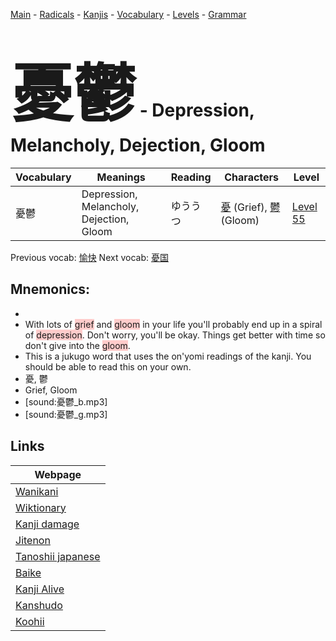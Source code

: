 <style> bigfont {font-size: 100px}</style>
[Main](../README.md) -
[Radicals](../radicals.md) -
[Kanjis](../kanjis.md) -
[Vocabulary](../vocabulary.md) -
[Levels](../levels.md) -
[Grammar](../grammar.md)
# <bigfont> 憂鬱</bigfont> - Depression, Melancholy, Dejection, Gloom 

| Vocabulary | Meanings | Reading | Characters | Level |
| --- | --- | --- | --- | --- |
| 憂鬱 | Depression, Melancholy, Dejection, Gloom | ゆううつ |  [憂](../kanjis/憂.md) (Grief), [鬱](../kanjis/鬱.md) (Gloom) | [Level 55](../levels/wk_level55.md) |

Previous vocab: [愉快](愉快.md) Next vocab: [憂国](憂国.md) 

## Mnemonics:

* 
* With lots of <span style="background-color:#ffcccb"> grief</span> and <span style="background-color:#ffcccb"> gloom</span> in your life you'll probably end up in a spiral of <span style="background-color:#ffcccb"> depression</span>. Don't worry, you'll be okay. Things get better with time so don't give into the <span style="background-color:#ffcccb"> gloom</span>.
* This is a jukugo word that uses the on'yomi readings of the kanji. You should be able to read this on your own.
* 憂, 鬱
* Grief, Gloom
* [sound:憂鬱_b.mp3]
* [sound:憂鬱_g.mp3]


## Links 

| Webpage |
| --- |
| [Wanikani          ](https://www.wanikani.com/kanji/憂鬱) |
| [Wiktionary        ](https://en.wiktionary.org/wiki/憂鬱) |
| [Kanji damage      ](http://www.kanjidamage.com/kanji/search?utf8=✓&q=憂鬱) |
| [Jitenon           ](https://jitenon.com/kanji/憂鬱) |
| [Tanoshii japanese ](https://www.tanoshiijapanese.com/dictionary/kanji.cfm?k=憂鬱) |
| [Baike             ](https://baike.baidu.com/item/憂鬱) |
| [Kanji Alive       ](https://app.kanjialive.com/憂鬱) |
| [Kanshudo          ](https://www.kanshudo.com/searchmn?q=憂鬱) |
| [Koohii            ](https://kanji.koohii.com/study/kanji/憂鬱) |
